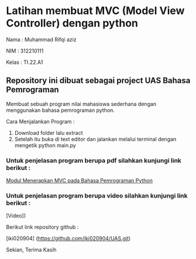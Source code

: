 # Latihan membuat MVC (Model View Controller) dengan python

Nama : Muhammad Rifqi aziz

NIM : 312210111

Kelas : TI.22.A1


## Repository ini dibuat sebagai project UAS Bahasa Pemrograman

Membuat sebuah program nilai mahasiswa sederhana dengan menggunakan bahasa pemrograman python.

Cara Menjalankan Program :

1. Download folder lalu extract
2. Setelah itu buka di text editor dan jalankan melalui terminal dengan mengetik python main.py

### Untuk penjelasan program berupa pdf silahkan kunjungi link berikut :

[Modul Menerapkan MVC pada Bahasa Pemrograman Python]()

### Untuk penjelasan program berupa video silahkan kunjungi link berikut :
[Video])

Berikut link repository github :

[iki020904] (https://github.com/iki020904/UAS.git)

Sekian, Terima Kasih

